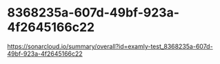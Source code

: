 # 8368235a-607d-49bf-923a-4f2645166c22
https://sonarcloud.io/summary/overall?id=examly-test_8368235a-607d-49bf-923a-4f2645166c22

